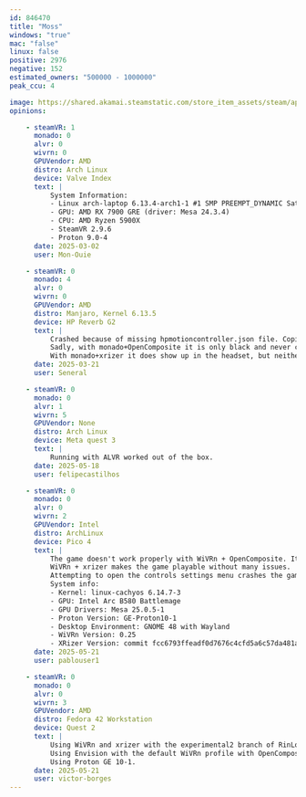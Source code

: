 ```yaml
---
id: 846470
title: "Moss"
windows: "true"
mac: "false"
linux: false
positive: 2976
negative: 152
estimated_owners: "500000 - 1000000"
peak_ccu: 4

image: https://shared.akamai.steamstatic.com/store_item_assets/steam/apps/846470/header_alt_assets_9.jpg?t=1729137573
opinions:

    - steamVR: 1
      monado: 0
      alvr: 0
      wivrn: 0
      GPUVendor: AMD
      distro: Arch Linux
      device: Valve Index
      text: |
          System Information:
          - Linux arch-laptop 6.13.4-arch1-1 #1 SMP PREEMPT_DYNAMIC Sat, 22 Feb 2025 00:37:05 +0000 x86_64 GNU/Linux
          - GPU: AMD RX 7900 GRE (driver: Mesa 24.3.4)
          - CPU: AMD Ryzen 5900X
          - SteamVR 2.9.6
          - Proton 9.0-4
      date: 2025-03-02
      user: Mon-Ouie

    - steamVR: 0
      monado: 4
      alvr: 0
      wivrn: 0
      GPUVendor: AMD
      distro: Manjaro, Kernel 6.13.5
      device: HP Reverb G2
      text: |
          Crashed because of missing hpmotioncontroller.json file. Copied (with minor modifications) from Moss: Book II and stopped crashing.
          Sadly, with monado+OpenComposite it is only black and never connects to the headset.
          With monado+xrizer it does show up in the headset, but neither controller shows up and works, making it impossible to get past the "Seated Experience" screen.
      date: 2025-03-21
      user: Seneral

    - steamVR: 0
      monado: 0
      alvr: 1
      wivrn: 5
      GPUVendor: None
      distro: Arch Linux
      device: Meta quest 3
      text: |
          Running with ALVR worked out of the box.
      date: 2025-05-18
      user: felipecastilhos

    - steamVR: 0
      monado: 0
      alvr: 0
      wivrn: 2
      GPUVendor: Intel
      distro: ArchLinux
      device: Pico 4
      text: |
          The game doesn't work properly with WiVRn + OpenComposite. It does boot, but it doesn't show up on the headset and the controls do not work. The initial "this is a seated experience" screen cannot be dismissed.
          WiVRn + xrizer makes the game playable without many issues.
          Attempting to open the controls settings menu crashes the game, with xrizer throwing a "this method is not implemented" error.
          System info:
          - Kernel: linux-cachyos 6.14.7-3
          - GPU: Intel Arc B580 Battlemage
          - GPU Drivers: Mesa 25.0.5-1
          - Proton Version: GE-Proton10-1
          - Desktop Environment: GNOME 48 with Wayland
          - WiVRn Version: 0.25
          - XRizer Version: commit fcc6793ffeadf0d7676c4cfd5a6c57da481a520c
      date: 2025-05-21
      user: pablouser1

    - steamVR: 0
      monado: 0
      alvr: 0
      wivrn: 3
      GPUVendor: AMD
      distro: Fedora 42 Workstation
      device: Quest 2
      text: |
          Using WiVRn and xrizer with the experimental2 branch of RinLovesYou/xrizer works fine, crashes upon entering the controller screen with a not implemented error, but the controls work so it is playable, the glyphs and 3d controller shown are not the Quest 2 touch controllers but the HTC Vive, mostly just a visual issue.
          Using Envision with the default WiVRn profile with OpenComposite crashes on start, with a "Failed to read and parse JSON binding descriptor" error.
          Using Proton GE 10-1.
      date: 2025-05-21
      user: victor-borges
---
```

